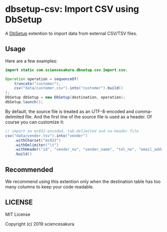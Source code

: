 # dbsetup-csv: Import CSV using DbSetup

A [DbSetup](http://dbsetup.ninja-squad.com/) extention to import data from external CSV/TSV files.

## Usage

Here are a few examples:

```java
import static com.sciencesakura.dbsetup.csv.Import.csv;
```

```java
Operation operation = sequenceOf(
    truncate("customer"),
    csv("data/customer.csv").into("customer").build()
);
DbSetup dbSetup = new DbSetup(destination, operation);
dbSetup.launch();
```

By default, the source file is treated as an UTF-8-encoded and comma-delimited file. And the first line of the source file is used as a header. Of course you can customize it:

```java
// import an ms932-encoded, tab-delimited and no-header file
csv("data/vender.tsv").into("vender")
    .withCharset("ms932")
    .withDelimiter("\t")
    .withHeader("id", "vender_no", "vender_name", "tel_no", "email_address")
    .build()
```

## Recommended

We recommend using this extention only when the destination table has too many columns to keep your code readable.

## LICENSE

MIT License

Copyright (c) 2019 sciencesakura
